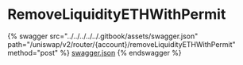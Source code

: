 # RemoveLiquidityETHWithPermit

{% swagger src="../../../../../.gitbook/assets/swagger.json" path="/uniswap/v2/router/{account}/removeLiquidityETHWithPermit" method="post" %}
[swagger.json](../../../../../.gitbook/assets/swagger.json)
{% endswagger %}
